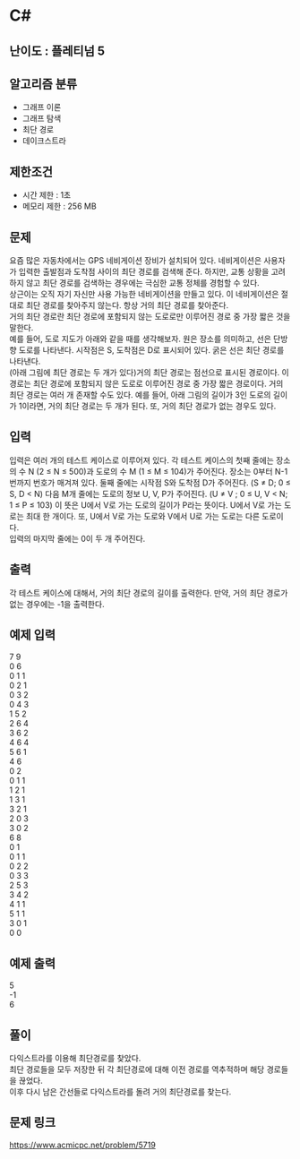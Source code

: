 # C#

## 난이도 : 플레티넘 5

## 알고리즘 분류
  - 그래프 이론
  - 그래프 탐색
  - 최단 경로
  - 데이크스트라

## 제한조건
  - 시간 제한 : 1초
  - 메모리 제한 : 256 MB

## 문제
요즘 많은 자동차에서는 GPS 네비게이션 장비가 설치되어 있다. 네비게이션은 사용자가 입력한 출발점과 도착점 사이의 최단 경로를 검색해 준다. 하지만, 교통 상황을 고려하지 않고 최단 경로를 검색하는 경우에는 극심한 교통 정체를 경험할 수 있다.<br/>
상근이는 오직 자기 자신만 사용 가능한 네비게이션을 만들고 있다. 이 네비게이션은 절대로 최단 경로를 찾아주지 않는다. 항상 거의 최단 경로를 찾아준다.<br/>
거의 최단 경로란 최단 경로에 포함되지 않는 도로로만 이루어진 경로 중 가장 짧은 것을 말한다. <br/>
예를 들어, 도로 지도가 아래와 같을 때를 생각해보자. 원은 장소를 의미하고, 선은 단방향 도로를 나타낸다. 시작점은 S, 도착점은 D로 표시되어 있다. 굵은 선은 최단 경로를 나타낸다.<br/>
(아래 그림에 최단 경로는 두 개가 있다)거의 최단 경로는 점선으로 표시된 경로이다. 이 경로는 최단 경로에 포함되지 않은 도로로 이루어진 경로 중 가장 짧은 경로이다. 거의 최단 경로는 여러 개 존재할 수도 있다. 예를 들어, 아래 그림의 길이가 3인 도로의 길이가 1이라면, 거의 최단 경로는 두 개가 된다. 또, 거의 최단 경로가 없는 경우도 있다.<br/>

## 입력
입력은 여러 개의 테스트 케이스로 이루어져 있다. 각 테스트 케이스의 첫째 줄에는 장소의 수 N (2 ≤ N ≤ 500)과 도로의 수 M (1 ≤ M ≤ 104)가 주어진다. 장소는 0부터 N-1번까지 번호가 매겨져 있다. 둘째 줄에는 시작점 S와 도착점 D가 주어진다. (S ≠ D; 0 ≤ S, D < N) 다음 M개 줄에는 도로의 정보 U, V, P가 주어진다. (U ≠ V ; 0 ≤ U, V < N; 1 ≤ P ≤ 103) 이 뜻은 U에서 V로 가는 도로의 길이가 P라는 뜻이다. U에서 V로 가는 도로는 최대 한 개이다. 또, U에서 V로 가는 도로와 V에서 U로 가는 도로는 다른 도로이다. <br/>
입력의 마지막 줄에는 0이 두 개 주어진다.<br/>

## 출력
각 테스트 케이스에 대해서, 거의 최단 경로의 길이를 출력한다. 만약, 거의 최단 경로가 없는 경우에는 -1을 출력한다.<br/>

## 예제 입력
7 9<br/>
0 6<br/>
0 1 1<br/>
0 2 1<br/>
0 3 2<br/>
0 4 3<br/>
1 5 2<br/>
2 6 4<br/>
3 6 2<br/>
4 6 4<br/>
5 6 1<br/>
4 6<br/>
0 2<br/>
0 1 1<br/>
1 2 1<br/>
1 3 1<br/>
3 2 1<br/>
2 0 3<br/>
3 0 2<br/>
6 8<br/>
0 1<br/>
0 1 1<br/>
0 2 2<br/>
0 3 3<br/>
2 5 3<br/>
3 4 2<br/>
4 1 1<br/>
5 1 1<br/>
3 0 1<br/>
0 0<br/>

## 예제 출력
5<br/>
-1<br/>
6<br/>

## 풀이
다익스트라를 이용해 최단경로를 찾았다.<br/>
최단 경로들을 모두 저장한 뒤 각 최단경로에 대해 이전 경로를 역추적하며 해당 경로들을 끊었다.<br/>
이후 다시 남은 간선들로 다익스트라를 돌려 거의 최단경로를 찾는다.<br/>


## 문제 링크
https://www.acmicpc.net/problem/5719
